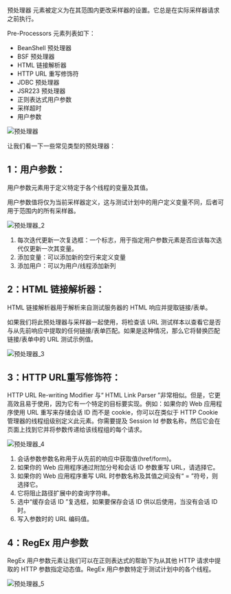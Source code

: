 预处理器 元素被定义为在其范围内更改采样器的设置。它总是在实际采样器请求之前执行。

Pre-Processors 元素列表如下：

-   BeanShell 预处理器
-   BSF 预处理器
-   HTML 链接解析器
-   HTTP URL 重写修饰符
-   JDBC 预处理器
-   JSR223 预处理器
-   正则表达式用户参数
-   采样超时
-   用户参数

![预处理器](https://www.toolsqa.com/gallery/Jmeter/1.Pre-Processor.png)

让我们看一下一些常见类型的预处理器：





## 1：用户参数：

用户参数元素用于定义特定于各个线程的变量及其值。

用户参数值将仅为当前采样器定义，这与测试计划中的用户定义变量不同，后者可用于范围内的所有采样器。

![预处理器_2](https://www.toolsqa.com/gallery/Jmeter/2.Pre-Processors_2.png)

1.  每次迭代更新一次复选框：一个标志，用于指定用户参数元素是否应该每次迭代仅更新一次其变量。
2.  添加变量：可以添加新的空行来定义变量
3.  添加用户：可以为用户/线程添加新列

## 2：HTML 链接解析器：

HTML 链接解析器用于解析来自测试服务器的 HTML 响应并提取链接/表单。

如果我们将此预处理器与采样器一起使用，将检查该 URL 测试样本以查看它是否与从先前响应中提取的任何链接/表单匹配。如果是这种情况，那么它将替换匹配链接/表单中的 URL 测试示例值。

![预处理器_3](https://www.toolsqa.com/gallery/Jmeter/2.Pre%20Processors_3.png)

## 3：HTTP URL重写修饰符：

HTTP URL Re-writing Modifier 与“ HTML Link Parser ”非常相似。但是，它更高效且易于使用，因为它有一个特定的目标要实现。例如：如果你的 Web 应用程序使用 URL 重写来存储会话 ID 而不是 cookie，你可以在类似于 HTTP Cookie 管理器的线程组级别定义此元素。你需要提及 Session Id 参数名称，然后它会在页面上找到它并将参数传递给该线程组的每个请求。

![预处理器_4](https://www.toolsqa.com/gallery/Jmeter/3.Pre%20Processors_4.png)

1.  会话参数参数名称用于从先前的响应中获取值(href/form)。
2.  如果你的 Web 应用程序通过附加分号和会话 ID 参数重写 URL，请选择它。
3.  如果你的 Web 应用程序重写 URL 时参数名称及其值之间没有“ = ”符号，则选择它。
4.  它将阻止路径扩展中的查询字符串。
5.  选中“缓存会话 ID ”复选框，如果要保存会话 ID 供以后使用，当没有会话 ID 时。
6.  写入参数时的 URL 编码值。

## 4：RegEx 用户参数

RegEx 用户参数元素让我们可以在正则表达式的帮助下为从其他 HTTP 请求中提取的 HTTP 参数指定动态值。RegEx 用户参数特定于测试计划中的各个线程。

![预处理器_5](https://www.toolsqa.com/gallery/Jmeter/4.Pre%20Processors_5.png)